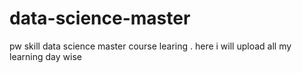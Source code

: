 # data-science-master
pw skill data science master course learing . here i will upload all my learning day wise
